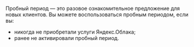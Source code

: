 Пробный период — это разовое ознакомительное предложение для новых клиентов. Вы можете воспользоваться пробным периодом, если вы:

- никогда не приобретали услуги Яндекс.Облака;
- ранее не активировали пробный период.

